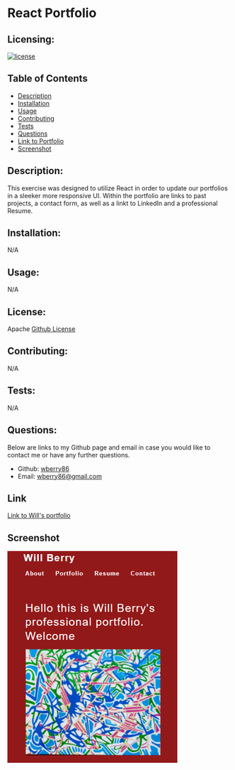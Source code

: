 # React Portfolio


  ## Licensing:
  [![license](https://img.shields.io/badge/license-Apache-blue)](https://shields.io)
  ## Table of Contents 
  - [Description](#description)
  - [Installation](#installation)
  - [Usage](#usage)
  - [Contributing](#contributing)
  - [Tests](#tests)
  - [Questions](#questions)
  - [Link to Portfolio](#link)
  - [Screenshot](#screenshot)
  ## Description:
  This exercise was designed to utilize React in order to update our portfolios in a sleeker more responsive UI.  Within the portfolio are links to past projects, a contact form, as well as a linkt to LinkedIn and a professional Resume.
  ## Installation:
  N/A
  ## Usage:
  N/A
  ## License:
  Apache
  [Github License](Apache)
  ## Contributing:
  N/A
  ## Tests:
  N/A
  ## Questions:
  Below are links to my Github page and email in case you would like to contact me or have any further questions.

  - Github: [wberry86](https://github.com/wberry86)
  - Email: wberry86@gmail.com

  ## Link
  [Link to Will's portfolio](https://wberry86.github.io/react-portfolio/)

  ## Screenshot
  ![Portfolio screenshot](https://github.com/wberry86/react-portfolio/blob/main/src/assets/project/images/portfolio.PNG)




